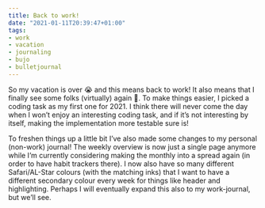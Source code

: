 ```yaml
---
title: Back to work!
date: "2021-01-11T20:39:47+01:00"
tags:
- work
- vacation
- journaling
- bujo
- bulletjournal
---
```


So my vacation is over 😭 and this means back to work! It also means that I finally see some folks (virtually) again 🥳. To make things easier, I picked a coding task as my first one for 2021. I think there will never come the day when I won’t enjoy an interesting coding task, and if it’s not interesting by itself, making the implementation more testable sure is!

To freshen things up a little bit I’ve also made some changes to my personal (non-work) journal! The weekly overview is now just a single page anymore while I’m currently considering making the monthly into a spread again (in order to have habit trackers there). I now also have so many different Safari/AL-Star colours (with the matching inks) that I want to have a different secondary colour every week for things like header and highlighting. Perhaps I will eventually expand this also to my work-journal, but we’ll see.
